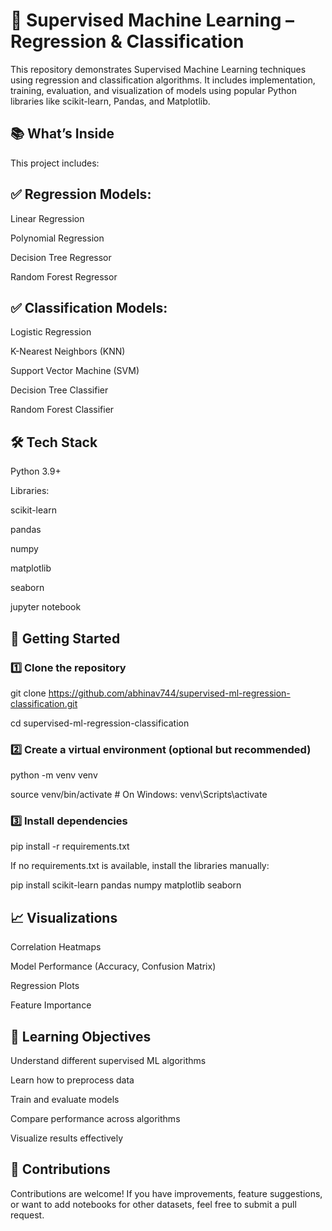 # 🤖 Supervised Machine Learning – Regression & Classification
This repository demonstrates Supervised Machine Learning techniques using regression and classification algorithms. It includes implementation, training, evaluation, and visualization of models using popular Python libraries like scikit-learn, Pandas, and Matplotlib.

## 📚 What’s Inside
This project includes:

## ✅ Regression Models:
Linear Regression

Polynomial Regression

Decision Tree Regressor

Random Forest Regressor

## ✅ Classification Models:
Logistic Regression

K-Nearest Neighbors (KNN)

Support Vector Machine (SVM)

Decision Tree Classifier

Random Forest Classifier

## 🛠️ Tech Stack
Python 3.9+

Libraries:

scikit-learn

pandas

numpy

matplotlib

seaborn

jupyter notebook 

## 🚀 Getting Started

### 1️⃣ Clone the repository

git clone https://github.com/abhinav744/supervised-ml-regression-classification.git

cd supervised-ml-regression-classification

### 2️⃣ Create a virtual environment (optional but recommended)

python -m venv venv

source venv/bin/activate   # On Windows: venv\Scripts\activate

### 3️⃣ Install dependencies

pip install -r requirements.txt

If no requirements.txt is available, install the libraries manually:

pip install scikit-learn pandas numpy matplotlib seaborn

## 📈 Visualizations

Correlation Heatmaps

Model Performance (Accuracy, Confusion Matrix)

Regression Plots

Feature Importance

## 🎯 Learning Objectives
Understand different supervised ML algorithms

Learn how to preprocess data

Train and evaluate models

Compare performance across algorithms

Visualize results effectively

## 🤝 Contributions

Contributions are welcome! If you have improvements, feature suggestions, or want to add notebooks for other datasets, feel free to submit a pull request.
